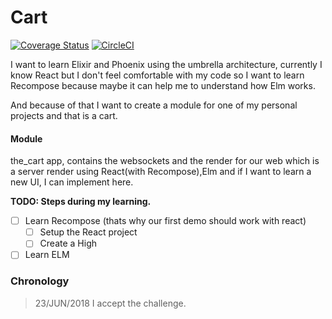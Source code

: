 # Cart

[![Coverage Status](https://coveralls.io/repos/github/paridin/the_cart/badge.svg?branch=master)](https://coveralls.io/github/paridin/the_cart?branch=master)
[![CircleCI](https://circleci.com/gh/paridin/the_cart.svg?style=svg)](https://circleci.com/gh/paridin/the_cart)

I want to learn Elixir and Phoenix using the umbrella architecture, currently I know React but I don't feel
comfortable with my code so I want to learn Recompose because maybe it can
help me to understand how Elm works.

And because of that I want to create a module for one of my personal
projects and that is a cart.

#### Module
the_cart app, contains the websockets and the render for our web which is a
server render using React(with Recompose),Elm and if I want to learn a new UI, I
can implement here.


**TODO: Steps during my learning.**

* [ ] Learn Recompose (thats why our first demo should work with react)
  * [ ] Setup the React project
  * [ ] Create a High

* [ ] Learn ELM

### Chronology
> 23/JUN/2018 I accept the challenge.
